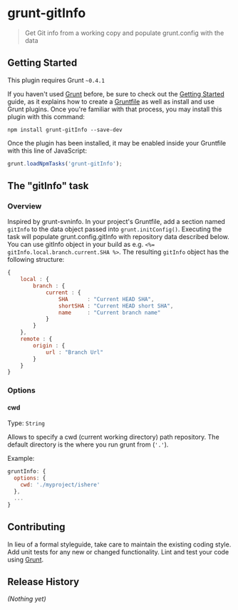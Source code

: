 # grunt-gitInfo

> Get Git info from a working copy and populate grunt.config with the data

## Getting Started
This plugin requires Grunt `~0.4.1`

If you haven't used [Grunt](http://gruntjs.com/) before, be sure to check out the [Getting Started](http://gruntjs.com/getting-started) guide, as it explains how to create a [Gruntfile](http://gruntjs.com/sample-gruntfile) as well as install and use Grunt plugins. Once you're familiar with that process, you may install this plugin with this command:

```shell
npm install grunt-gitInfo --save-dev
```

Once the plugin has been installed, it may be enabled inside your Gruntfile with this line of JavaScript:

```js
grunt.loadNpmTasks('grunt-gitInfo');
```

## The "gitInfo" task

### Overview
Inspired by grunt-svninfo. In your project's Gruntfile, add a section named `gitInfo` to the data object passed into `grunt.initConfig()`.
Executing the task will populate grunt.config.gitInfo with repository data described below. You can use gitInfo object in your build as e.g. `<%= gitInfo.local.branch.current.SHA %>`.
The resulting `gitInfo` object has the following structure:


```js
{
    local : {
        branch : {
            current : {
                SHA      : "Current HEAD SHA",
                shortSHA : "Current HEAD short SHA",
                name     : "Current branch name"
            }
        }
    },
    remote : {
        origin : {
            url : "Branch Url"
        }
    }
}
```

### Options

#### cwd
Type: `String`

Allows to specify a cwd (current working directory) path repository. The default directory is the where you run grunt from (`'.'`).

Example:
``` js
gruntInfo: {
  options: {
    cwd: './myproject/ishere'
  },
  ...
}
```

## Contributing
In lieu of a formal styleguide, take care to maintain the existing coding style. Add unit tests for any new or changed functionality. Lint and test your code using [Grunt](http://gruntjs.com/).

## Release History
_(Nothing yet)_

